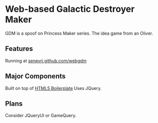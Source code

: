 # Web-based Galactic Destroyer Maker

GDM is a spoof on Princess Maker series. 
The idea game from an Oliver.
## Features
Running at [senevri.github.com/webgdm](http://senevri.github.com/webgdm/)


## Major Components
Built on top of [HTML5 Boilerplate](http://html5boilerplate.com)
Uses JQuery.

## Plans
Consider JQueryUI or GameQuery.


